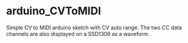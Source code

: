 # arduino_CVToMIDI
Simple CV to MIDI arduino sketch with CV auto range. The two CC data channels are also displayed on a SSD1306 as a waveform.
